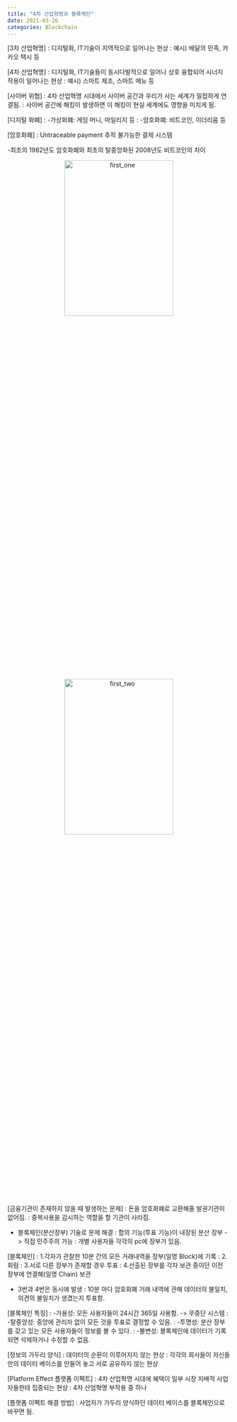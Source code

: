 ```yaml
---
title: "4차 산업혁명과 블록체인"
date: 2021-03-26
categories: Blockchain
---
```

[3차 산업혁명]
: 디지털화, IT기술이 지역적으로 일어나는 현상
: 예시) 배달의 민족, 카카오 택시 등

[4차 산업혁명]
: 디지털화, IT기술들이 동시다발적으로 일어나 상호 융합되어 시너지 작용이 일어나는 현상
: 예시) 스마트 제조, 스마트 메뉴 등

[사이버 위협]
: 4차 산업혁명 시대에서 사이버 공간과 우리가 사는 세계가 밀접하게 연결됨. 
: 사이버 공간에 해킹이 발생하면 이 해킹이 현실 세계에도 영향을 미치게 됨.

[디지털 화폐]
: -가상화폐: 게임 머니, 마일리지 등
: -암호화폐: 비트코인, 이더리움 등

[암호화폐]
: Untraceable payment 추적 불가능한 결제 시스템

-최초의 1982년도 암호화폐와 최초의 탈중앙화된 2008년도 비트코인의 차이
<center><img width="70%" height="30%" alt="first_one" src="https://user-images.githubusercontent.com/47470474/123049140-34905d00-d43a-11eb-8839-8a482dc85f8e.png"></center>

<center><img width="70%" height="30%" alt="first_two" src="https://user-images.githubusercontent.com/47470474/123049169-3c500180-d43a-11eb-80f2-900b954b0321.jpg"></center>


[금융기관이 존재하지 않을 때 발생하는 문제]
: 돈을 암호화폐로 교환해줄 발권기관이 없어짐.
: 중복사용을 감시하는 역할을 할 기관이 사라짐.

- 블록체인(분산장부) 기술로 문제 해결
: 합의 기능(투표 기능)이 내장된 분산 장부 -> 직접 민주주의 가능
: 개별 사용자들 각각의 pc에 장부가 있음.

[블록체인]
: 1.각자가 관찰한 10분 간의 모든 거래내역을 장부(일명 Block)에 기록
: 2.회람
: 3.서로 다른 장부가 존재할 경우 투표
: 4.선출된 장부를 각자 보관 중이던 이전 장부에 연결해(일명 Chain) 보관

- 3번과 4번은 동시에 발생
: 10분 마다 암호화폐 거래 내역에 관해 데이터의 불일치, 의견의 불일치가 생겼는지 투표함. 

[블록체인 특징]
: -가용성: 모든 사용자들이 24시간 365일 사용함. -> 무중단 시스템
: -탈중앙성: 중앙에 관리자 없이 모든 것을 투표로 결정할 수 있음.
: -투명성: 분산 장부를 갖고 있는 모든 사용자들이 정보를 볼 수 있다.
: -불변성: 블록체인에 데이터가 기록되면 삭제하거나 수정할 수 없음.

[정보의 가두리 양식]
: 데이터의 순환이 이루어지지 않는 현상
: 각각의 회사들이 자신들만의 데이터 베이스를 만들어 놓고 서로 공유하지 않는 현상

[Platform Effect 플랫폼 이펙트]
: 4차 산업혁명 시대에 혜택이 일부 시장 지배적 사업자들한테 집중되는 현상
: 4차 산업혁명 부작용 중 하나

[플랫폼 이펙트 해결 방법]
: 사업자가 가두리 양식하던 데이터 베이스를 블록체인으로 바꾸면 됨.
